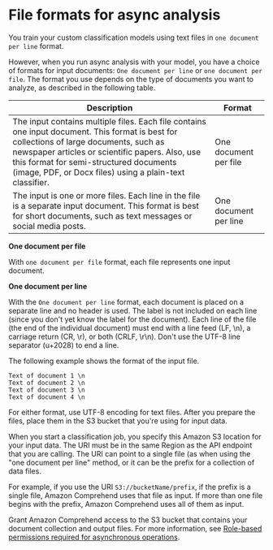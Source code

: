 # File formats for async analysis<a name="class-inputs-async"></a>

You train your custom classification models using text files in `one document per line` format\.

However, when you run async analysis with your model, you have a choice of formats for input documents: `One document per line` or `one document per file`\. The format you use depends on the type of documents you want to analyze, as described in the following table\.


| Description | Format | 
| --- | --- | 
| The input contains multiple files\. Each file contains one input document\. This format is best for collections of large documents, such as newspaper articles or scientific papers\. Also, use this format for semi\-structured documents \(image, PDF, or Docx files\) using a plain\-text classifier\. | One document per file | 
|  The input is one or more files\. Each line in the file is a separate input document\. This format is best for short documents, such as text messages or social media posts\.  | One document per line | 

**One document per file**

With `one document per file` format, each file represents one input document\. 

**One document per line**

With the `One document per line` format, each document is placed on a separate line and no header is used\. The label is not included on each line \(since you don't yet know the label for the document\)\. Each line of the file \(the end of the individual document\) must end with a line feed \(LF, \\n\), a carriage return \(CR, \\r\), or both \(CRLF, \\r\\n\)\. Don't use the UTF\-8 line separator \(u\+2028\) to end a line\.

The following example shows the format of the input file\.

```
Text of document 1 \n
Text of document 2 \n
Text of document 3 \n
Text of document 4 \n
```

For either format, use UTF\-8 encoding for text files\. After you prepare the files, place them in the S3 bucket that you're using for input data\.

When you start a classification job, you specify this Amazon S3 location for your input data\. The URI must be in the same Region as the API endpoint that you are calling\. The URI can point to a single file \(as when using the "one document per line" method, or it can be the prefix for a collection of data files\. 

For example, if you use the URI `S3://bucketName/prefix`, if the prefix is a single file, Amazon Comprehend uses that file as input\. If more than one file begins with the prefix, Amazon Comprehend uses all of them as input\. 

Grant Amazon Comprehend access to the S3 bucket that contains your document collection and output files\. For more information, see [Role\-based permissions required for asynchronous operations](access-control-managing-permissions.md#auth-role-permissions)\.